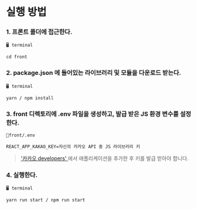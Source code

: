 # 실행 방법

### 1. 프론트 폴더에 접근한다.
```
🖥 terminal

cd front 
 ```

### 2. package.json 에 들어있는 라이브러리 및 모듈을 다운로드 받는다.
```
🖥 terminal

yarn / npm install
```


### 3. front 디렉토리에 .env 파일을 생성하고, 발급 받은 JS 환경 변수를 설정한다.
```
📁front/.env

REACT_APP_KAKAO_KEY=자신의 카카오 API 중 JS 라이브러리 키
```

> <a href="https://developers.kakao.com/">'카카오 developers' </a>에서 애플리케이션을 추가한 후 키를 발급 받아야 합니다.

### 4. 실행한다.
```
🖥 terminal

yarn run start / npm run start
```